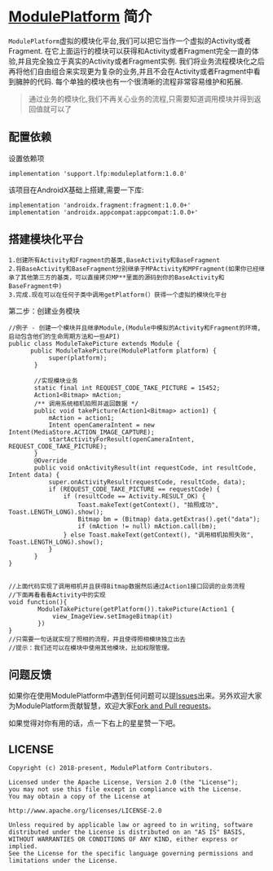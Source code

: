 # [ModulePlatform](https://github.com/ftmtshuashua/ModulePlatform) 简介


`ModulePlatform`虚拟的模块化平台,我们可以把它当作一个虚拟的Activity或者Fragment.
在它上面运行的模块可以获得和Activity或者Fragment完全一直的体验,并且完全独立于真实的Activity或者Fragment实例.
我们将业务流程模块化之后再将他们自由组合来实现更为复杂的业务,并且不会在Activity或者Fragment中看到臃肿的代码.
每个单独的模块也有一个很清晰的流程非常容易维护和拓展.

>通过业务的模块化,我们不再关心业务的流程,只需要知道调用模块并得到返回值就可以了

## 配置依赖

设置依赖项
```
implementation 'support.lfp:moduleplatform:1.0.0'
```
该项目在AndroidX基础上搭建,需要一下库:
```
implementation 'androidx.fragment:fragment:1.0.0+'
implementation 'androidx.appcompat:appcompat:1.0.0+'
```

## 搭建模块化平台
```
1.创建所有Activity和Fragment的基类,BaseActivity和BaseFragment
2.将BaseActivity和BaseFragment分别继承于MPActivity和MPFragment(如果你已经继承了其他第三方的基类，可以直接拷贝MP**里面的源码到你的BaseActivity和BaseFragment中)
3.完成.现在可以在任何子类中调用getPlatform(）获得一个虚拟的模块化平台
```
第二步：创建业务模块
```
//例子 - 创建一个模块并且继承Module,(Module中模拟的Activity和Fragment的环境,启动包含他们的生命周期方法和一些API)
public class ModuleTakePicture extends Module {
      public ModuleTakePicture(ModulePlatform platform) {
           super(platform);
       }

       //实现模块业务
       static final int REQUEST_CODE_TAKE_PICTURE = 15452;
       Action1<Bitmap> mAction;
       /** 调用系统相机拍照并返回数据 */
       public void takePicture(Action1<Bitmap> action1) {
           mAction = action1;
           Intent openCameraIntent = new Intent(MediaStore.ACTION_IMAGE_CAPTURE);
           startActivityForResult(openCameraIntent, REQUEST_CODE_TAKE_PICTURE);
       }
       @Override
       public void onActivityResult(int requestCode, int resultCode, Intent data) {
           super.onActivityResult(requestCode, resultCode, data);
           if (REQUEST_CODE_TAKE_PICTURE == requestCode) {
               if (resultCode == Activity.RESULT_OK) {
                   Toast.makeText(getContext(), "拍照成功", Toast.LENGTH_LONG).show();
                   Bitmap bm = (Bitmap) data.getExtras().get("data");
                   if (mAction != null) mAction.call(bm);
               } else Toast.makeText(getContext(), "调用相机拍照失败", Toast.LENGTH_LONG).show();
           }
       }
}


//上面代码实现了调用相机并且获得Bitmap数据然后通过Action1接口回调的业务流程
//下面再看看看Activity中的实现
void function(){
        ModuleTakePicture(getPlatform()).takePicture(Action1 {
            view_ImageView.setImageBitmap(it)
        })
}
//只需要一句话就实现了照相的流程，并且使得照相模块独立出去
//提示：我们还可以在模块中使用其他模块，比如权限管理。

```

## 问题反馈

如果你在使用ModulePlatform中遇到任何问题可以提[Issues](https://github.com/ftmtshuashua/ModulePlatform/issues)出来。另外欢迎大家为ModulePlatform贡献智慧，欢迎大家[Fork and Pull requests](https://github.com/ftmtshuashua/ModulePlatform)。

如果觉得对你有用的话，点一下右上的星星赞一下吧。

## LICENSE

```
Copyright (c) 2018-present, ModulePlatform Contributors.

Licensed under the Apache License, Version 2.0 (the "License");
you may not use this file except in compliance with the License.
You may obtain a copy of the License at

http://www.apache.org/licenses/LICENSE-2.0

Unless required by applicable law or agreed to in writing, software
distributed under the License is distributed on an "AS IS" BASIS,
WITHOUT WARRANTIES OR CONDITIONS OF ANY KIND, either express or implied.
See the License for the specific language governing permissions and
limitations under the License.
```

